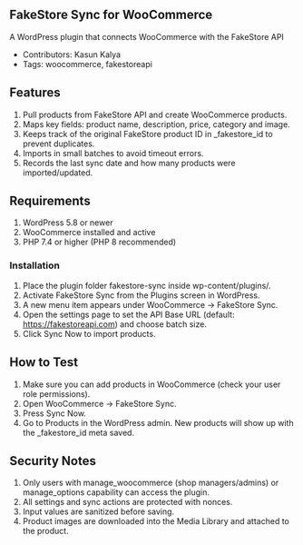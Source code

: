 ## FakeStore Sync for WooCommerce

A WordPress plugin that connects WooCommerce with the FakeStore API
- Contributors: Kasun Kalya
- Tags: woocommerce, fakestoreapi

## Features

1. Pull products from FakeStore API and create WooCommerce products.
2. Maps key fields: product name, description, price, category and image.
3. Keeps track of the original FakeStore product ID in _fakestore_id to prevent duplicates.
4. Imports in small batches to avoid timeout errors.
5. Records the last sync date and how many products were imported/updated.

## Requirements

1. WordPress 5.8 or newer
2. WooCommerce installed and active
3. PHP 7.4 or higher (PHP 8 recommended)

### Installation

1. Place the plugin folder fakestore-sync inside wp-content/plugins/.
2. Activate FakeStore Sync from the Plugins screen in WordPress.
3. A new menu item appears under WooCommerce → FakeStore Sync.
4. Open the settings page to set the API Base URL (default: https://fakestoreapi.com) and choose batch size.
5. Click Sync Now to import products.

## How to Test

1. Make sure you can add products in WooCommerce (check your user role permissions).
2. Open WooCommerce → FakeStore Sync.
3. Press Sync Now.
4. Go to Products in the WordPress admin. New products will show up with the _fakestore_id meta saved.

## Security Notes

1. Only users with manage_woocommerce (shop managers/admins) or manage_options capability can access the plugin.
2. All settings and sync actions are protected with nonces.
3. Input values are sanitized before saving.
4. Product images are downloaded into the Media Library and attached to the product.



